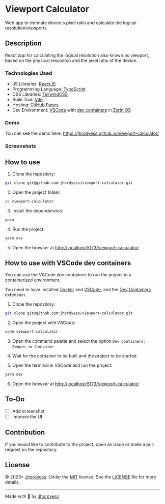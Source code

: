 # Viewport Calculator

Web app to estimate device's pixel ratio and calculate the logical resolution(viewport).

## Description

React app for calculating the logical resolution also known as viewport, based on the physical resolution and the pixel ratio of the device.

### Technologies Used

- JS Libraries: [ReactJS](https://reactjs.org/)
- Programming Language: [TypeScript](https://www.typescriptlang.org/)
- CSS Libraries: [TailwindCSS](https://tailwindcss.com/)
- Build Tool: [Vite](https://vitejs.dev/)
- Hosting: [GitHub Pages](https://pages.github.com/)
- Dev Environment: [VSCode](https://code.visualstudio.com/) with [dev containers](https://code.visualstudio.com/docs/remote/containers) in [Zorin OS](https://zorinos.com/)

### Demo

You can see the demo here: <https://jhordyess.github.io/viewport-calculator/>

### Screenshots

## How to use

1. Clone the repository:

```bash
git clone git@github.com:jhordyess/viewport-calculator.git
```

2. Open the project folder:

```bash
cd viewport-calculator
```

3. Install the dependencies:

```bash
yarn
```

4. Run the project:

```bash
yarn dev
```

5. Open the browser at <http://localhost:5173/viewport-calculator/>

## How to use with VSCode dev containers

You can use the VSCode dev containers to run the project in a containerized environment.

You need to have installed [Docker](https://www.docker.com/) and [VSCode](https://code.visualstudio.com/), and the [Dev Containers](https://marketplace.visualstudio.com/items?itemName=ms-vscode-remote.remote-containers) extension.

1. Clone the repository:

```bash
git clone git@github.com:jhordyess/viewport-calculator.git
```

2. Open the project with VSCode:

```bash
code viewport-calculator
```

3. Open the command palette and select the option `Dev Containers: Reopen in Container`.

4. Wait for the container to be built and the project to be started.

5. Open the terminal in VSCode and run the project:

```bash
yarn dev
```

6. Open the browser at <http://localhost:5173/viewport-calculator/>

## To-Do

- [ ] Add screenshot
- [ ] Improve the UI

## Contribution

If you would like to contribute to the project, open an issue or make a pull request on the repository.

## License

© 2023> [Jhordyess](https://github.com/jhordyess). Under the [MIT](https://choosealicense.com/licenses/mit/) license. See the [LICENSE](./LICENSE) file for more details.

---

Made with 💪 by [Jhordyess](https://www.jhordyess.com/)
